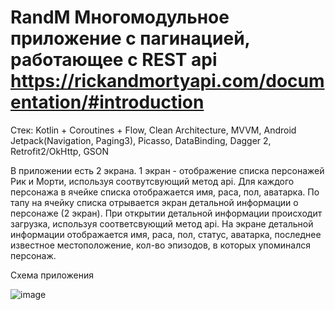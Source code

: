 # RandM Многомодульное приложение с пагинацией, работающее с REST api https://rickandmortyapi.com/documentation/#introduction

Стек: Kotlin + Coroutines + Flow, Clean Architecture, MVVM, Android Jetpack(Navigation, Paging3), Picasso, DataBinding, Dagger 2, Retrofit2/OkHttp, GSON

В приложении есть 2 экрана. 1 экран - отображение списка персонажей Рик и Морти, используя соотвутсвующий метод api. Для каждого персонажа в ячейке списка отображается имя, раса, пол, аватарка. По тапу на ячейку списка отрывается экран детальной информации о персонаже (2 экран). При открытии детальной информации происходит загрузка, используя соответсвующий метод api. На экране детальной информации отображается имя, раса, пол, статус, аватарка, последнее известное местоположение, кол-во эпизодов, в которых упоминался персонаж.


Схема приложения


![image](https://user-images.githubusercontent.com/103931098/185637212-16f12c73-8718-47d7-896b-ffe811e3f18a.png)
